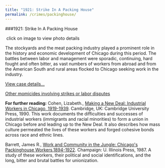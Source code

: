 ```yaml
---
title: "1921: Strike In A Packing House"
permalink: /crimes/packinghouse/
---
```


###1921: Strike In A Packing House

![]()
click on image to view photo details	

The stockyards and the meat packing industry played a prominent role in the history and economic development of Chicago during this period. The battles between labor and management were sporadic, continuing, hard fought and often bitter, as vast numbers of workers from abroad and from the American South and rural areas flocked to Chicago seeking work in the industry. 

[View case details...](/database/6543/)

[Other momicides involving strikes or labor disputes](/database/?backToResults=1&circum=10&page=1)

**For further reading:**
   Cohen, Lizabeth., [Making a New Deal: Industrial Workers in Chicago, 1919-1939](https://www.amazon.com/exec/obidos/tg/detail/-/0521428386/qid=1085762614/sr=1-1/ref=sr_1_1/104-6378665-5804747?v=glance&s=books). Cambridge, UK: Cambridge University Press, 1990. This work documents the difficulties and successes of industrial workers (immigrants and racial minorities) to form a union in Chicago before and leading up to the New Deal. It also describes how mass culture permeated the lives of these workers and forged cohesive bonds across race and ethnic lines. 
   
   Barrett, James R., [Work and Community in the Jungle: Chicago's Packinghouse Workers,1894-1922](https://www.amazon.com/exec/obidos/tg/detail/-/0252013786/qid=1085762654/sr=1-1/ref=sr_1_1/104-6378665-5804747?v=glance&s=books). Champaign: U. Illinois Press, 1987. A study of these workers, their political and social identifications, and the long, bitter and brutal battles for unionization.